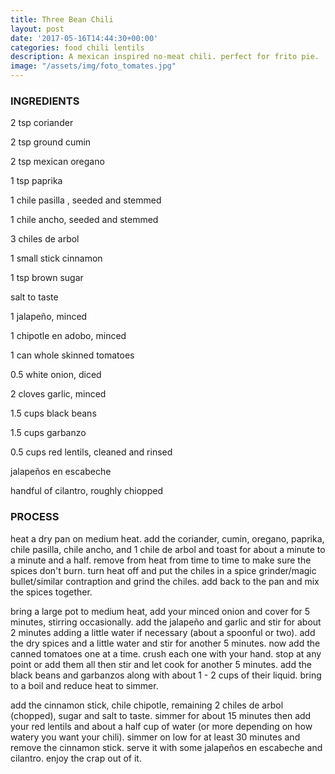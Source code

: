 ```yaml
---
title: Three Bean Chili
layout: post
date: '2017-05-16T14:44:30+00:00'
categories: food chili lentils
description: A mexican inspired no-meat chili. perfect for frito pie.
image: "/assets/img/foto_tomates.jpg"
---
```

### INGREDIENTS

2 tsp coriander

2 tsp ground cumin

2 tsp mexican oregano

1 tsp paprika

1 chile pasilla , seeded and stemmed

1 chile ancho, seeded and stemmed

3 chiles de arbol

1 small stick cinnamon

1 tsp brown sugar

salt to taste

1 jalapeño, minced

1 chipotle en adobo, minced

1 can whole skinned tomatoes

0.5 white onion, diced

2 cloves garlic, minced

1.5 cups black beans

1.5 cups garbanzo

0.5 cups red lentils, cleaned and rinsed

jalapeños en escabeche

handful of cilantro, roughly chiopped

### PROCESS

heat a dry pan on medium heat. add the coriander, cumin, oregano, paprika, chile pasilla, chile ancho, and 1 chile de arbol and toast for about a minute to a minute and a half. remove from heat from time to time to make sure the spices don't burn. turn heat off and put the chiles in a spice grinder/magic bullet/similar contraption and grind the chiles. add back to the pan and mix the spices together.

bring a large pot to medium heat, add your minced onion and cover for 5 minutes, stirring occasionally. add the jalapeño and garlic and stir for about 2 minutes adding a little water if necessary (about a spoonful or two). add the dry spices and a little water and stir for another 5 minutes. now add the canned tomatoes one at a time. crush each one with your hand. stop at any point or add them all then stir and let cook for another 5 minutes. add the black beans and garbanzos along with about 1 - 2 cups of their liquid. bring to a boil and reduce heat to simmer.

add the cinnamon stick, chile chipotle, remaining 2 chiles de arbol (chopped), sugar and salt to taste. simmer for about 15 minutes then add your red lentils and about a half cup of water (or more depending on how watery you want your chili). simmer on low for at least 30 minutes and remove the cinnamon stick. serve it with some jalapeños en escabeche and cilantro. enjoy the crap out of it.